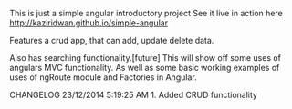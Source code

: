This is just a simple angular introductory project
See it live in action here
http://kaziridwan.github.io/simple-angular

Features a crud app, that can add, update delete data.

Also has searching functionality.[future]
This will show off some uses of angulars MVC functionality. 
As well as some basic working examples of uses of ngRoute
module and Factories in Angular.

CHANGELOG
23/12/2014 5:19:25 AM
	1. Added CRUD functionality
